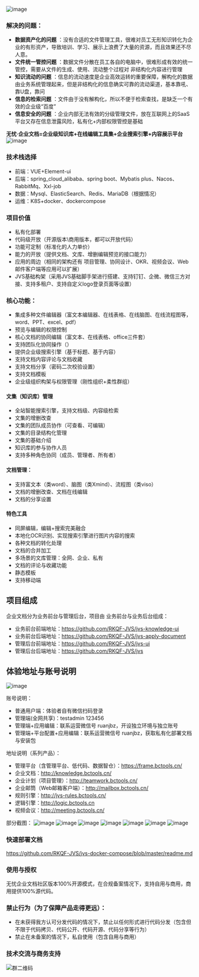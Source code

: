 
![image](https://user-images.githubusercontent.com/94048608/211454772-b52076f4-55f6-4370-9920-b262b5d9fdb4.png)


### 解决的问题：
-  **数据资产化的问题** ：没有合适的文件管理工具，很难对员工无形知识转化为企业的有形资产，导致培训、学习、展示上浪费了大量的资源，而且效果还不尽人意。
-  **文件统一管控问题** ：数据文件分散在员工各自的电脑中，很难形成有效的统一管控，需要从文件的生成、使用、流动整个过程对 非结构化内容进行管理
-  **知识流动的问题** ：信息的流动速度是企业高效运转的重要保障，解构化的数据由业务系统管理起来，但是非结构化的信息确实可靠的流动渠道，基本靠吼、靠U盘，靠问
-  **信息的检索问题** ：文件由于没有解构化，所以不便于检索查找，是缺乏一个有效的企业级“百度”
-  **信息安全的问题** ：企业内部无法有效的分级管理文件，放在互联网上的SaaS平台又存在信息泄露风险，私有化+内部权限管控是基础

**无忧·企业文档=企业级知识库+在线编辑工具集+企业搜索引擎+内容展示平台**
![image](https://user-images.githubusercontent.com/94048608/211456673-b9770961-008a-48d0-8210-fa081f8e641a.png)


### 技术栈选择
- 前端：VUE+Element-ui
- 后端：spring_cloud_alibaba、spring boot、Mybatis plus、Nacos、RabbitMq、Xxl-job
- 数据：Mysql、ElasticSearch、Redis、MariaDB（根据情况）
- 运维：K8S+docker、dockercompose


### 项目价值
* 私有化部署
* 代码级开放（开源版本\商用版本，都可以开放代码）
* 功能可定制（标准化的人力单价）
* 能力的开放（提供文档、文库、增删编辑预览的接口能力）
* 应用的周边（相同的架构还有 项目管理、协同设计、OKR、视频会议、Web邮件客户端等应用可以扩展）
* JVS基础构架（采用JVS基础脚手架进行搭建、支持钉钉、企微、微信三方对接、支持多租户、支持自定义logo登录页面等设置）


### 核心功能：
* 集成多种文件编辑器（富文本编辑器、在线表格、在线脑图、在线流程图等，word、PPT、excel、pdf）
* 预览与编辑的权限控制
* 核心文档的协同编辑（富文本、在线表格、office三件套）
* 支持团队化协同操作（）
* 提供企业级搜索引擎（基于标题、基于内容）
* 支持文档内容评论与文档收藏
* 支持文档分享（密码二次校验设置）
* 支持文档模板
* 企业级组织构架与权限管理（刚性组织+柔性群组）
#### 文集（知识库）管理
* 全站智能搜索引擎，支持文档级、内容级检索
* 文集的增删改查
* 文集的团队成员协作（可查看、可编辑）
* 文集的目录结构化管理
* 文集的基础介绍
* 知识库的参与协作人员
* 支持多种角色协同（成员、管理者、所有者）
#### 文档管理：
* 支持富文本（类word）、脑图（类Xmind）、流程图（类viso）
* 文档的增删改查、文档在线编辑
* 文档的分享设置
#### 特色工具
* 同屏编辑，编辑+搜索完美融合
* 本地化OCR识别、实现搜索引擎进行图片内容的搜索
* 各种文档的转化处理
* 文档的合并加工
* 多场景的文库管理：全网、企业、私有
* 文档的评论与收藏功能
* 静态模板
* 支持移动端



## 项目组成
企业文档分为业务前台与管理后台，项目由 业务前台与业务后台组成：

- 业务前台前端地址：https://github.com/RKQF-JVS/jvs-knowledge-ui
- 业务前台后端地址：https://github.com/RKQF-JVS/jvs-apply-document
- 管理后台前端地址：https://github.com/RKQF-JVS/jvs-ui
- 管理后台后端地址：https://github.com/RKQF-JVS/jvs


## 体验地址与账号说明
![image](https://user-images.githubusercontent.com/94048608/211461950-28f018a2-cef2-4e9e-9ca4-793a5689be4a.png)

账号说明：
- 普通用户端：体验者自有微信扫码登录
- 管理端(全网共享)：testadmin 123456
- 管理端+应用编辑：联系运营微信号 ruanjbz，开设独立环境与独立账号
- 管理端+平台配置+应用编辑：联系运营微信号 ruanjbz，获取私有化部署文档与安装包

地址说明（系列产品）：
- 管理平台（含管理平台、低代码、数据智仓）：https://frame.bctools.cn/
- 企业文档：http://knowledge.bctools.cn/
- 企业计划（项目管理）：http://teamwork.bctools.cn/
- 企业邮筒（Web邮箱客户端）：http://mailbox.bctools.cn/
- 规则引擎：http://jvs-rules.bctools.cn/
- 逻辑引擎：http://logic.bctools.cn
- 视频会议：http://meeting.bctools.cn/


部分截图：
![image](https://user-images.githubusercontent.com/94048608/211458792-d4a45f03-2d31-49c6-a1d5-ce7e81b021c5.png)
![image](https://user-images.githubusercontent.com/94048608/211458820-5e4b6916-070d-4262-afcc-b291d725364e.png)
![image](https://user-images.githubusercontent.com/94048608/211458839-ba4b5205-7862-4c9c-8751-41a409252304.png)
![image](https://user-images.githubusercontent.com/94048608/211458860-4d32a4e5-9314-4e74-adf1-7a10089678a4.png)
![image](https://user-images.githubusercontent.com/94048608/211458885-49d99fe7-0aeb-4ac7-9a36-8b1c2cd32d5a.png)
![image](https://user-images.githubusercontent.com/94048608/211458902-93bf3f9b-9dcd-41ba-b0d6-3babd21d0d83.png)
![image](https://user-images.githubusercontent.com/94048608/211458932-cbeca18a-6df8-4e21-a1cc-b6979d5b3612.png)



### 快速部署文档
https://github.com/RKQF-JVS/jvs-docker-compose/blob/master/readme.md


### 使用与授权
无忧企业文档社区版本100%开源模式，在合规备案情况下，支持自用与商用，商用提供100%源代码。

### 禁止行为（为了保障产品走得更远）：
* 在未获得我方认可分发代码的情况下，禁止以任何形式进行代码分发（包含但不限于代码拷贝、代码公开、代码开源、代码分享等行为）
* 禁止在未备案的情况下，私自使用（包含自用与商用）

### 技术交流与商务支持

![群二维码](https://github.com/RKQF-JVS/jvs-knowledge-ui/assets/94048608/2e1dfbb5-d391-44a3-873f-04541bb994d2)










